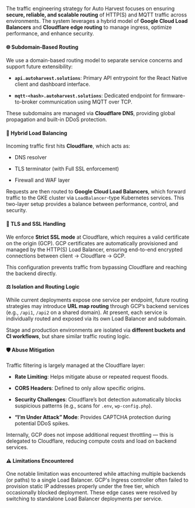 The traffic engineering strategy for Auto Harvest focuses on ensuring **secure, reliable, and scalable routing** of HTTP(S) and MQTT traffic across environments. The system leverages a hybrid model of **Google Cloud Load Balancers** and **Cloudflare edge routing** to manage ingress, optimize performance, and enhance security.

#### 🌐 Subdomain-Based Routing

We use a domain-based routing model to separate service concerns and support future extensibility:

- **`api.autoharvest.solutions`**: Primary API entrypoint for the React Native client and dashboard interface.
    
- **`mqtt-<hash>.autoharvest.solutions`**: Dedicated endpoint for firmware-to-broker communication using MQTT over TCP.
    

These subdomains are managed via **Cloudflare DNS**, providing global propagation and built-in DDoS protection.

#### 🧭 Hybrid Load Balancing

Incoming traffic first hits **Cloudflare**, which acts as:

- DNS resolver
    
- TLS terminator (with Full SSL enforcement)
    
- Firewall and WAF layer
    

Requests are then routed to **Google Cloud Load Balancers**, which forward traffic to the GKE cluster via `LoadBalancer`-type Kubernetes services. This two-layer setup provides a balance between performance, control, and security.

#### 🔐 TLS and SSL Handling

We enforce **Strict SSL mode** at Cloudflare, which requires a valid certificate on the origin (GCP). GCP certificates are automatically provisioned and managed by the HTTP(S) Load Balancer, ensuring end-to-end encrypted connections between client → Cloudflare → GCP.

This configuration prevents traffic from bypassing Cloudflare and reaching the backend directly.

#### ⚖️ Isolation and Routing Logic

While current deployments expose one service per endpoint, future routing strategies may introduce **URL map routing** through GCP’s backend services (e.g., `/api1`, `/api2` on a shared domain). At present, each service is individually routed and exposed via its own Load Balancer and subdomain.

Stage and production environments are isolated via **different buckets and CI workflows**, but share similar traffic routing logic.

#### 🛡️ Abuse Mitigation

Traffic filtering is largely managed at the Cloudflare layer:

- **Rate Limiting**: Helps mitigate abuse or repeated request floods.
    
- **CORS Headers**: Defined to only allow specific origins.
    
- **Security Challenges**: Cloudflare’s bot detection automatically blocks suspicious patterns (e.g., scans for `.env`, `wp-config.php`).
    
- **“I’m Under Attack” Mode**: Provides CAPTCHA protection during potential DDoS spikes.
    

Internally, GCP does not impose additional request throttling — this is delegated to Cloudflare, reducing compute costs and load on backend services.

#### ⚠️ Limitations Encountered

One notable limitation was encountered while attaching multiple backends (or paths) to a single Load Balancer. GCP's Ingress controller often failed to provision static IP addresses properly under the free tier, which occasionally blocked deployment. These edge cases were resolved by switching to standalone Load Balancer deployments per service.